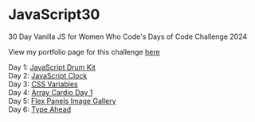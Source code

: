﻿# JavaScript30

30 Day Vanilla JS for Women Who Code's Days of Code Challenge 2024

View my portfolio page for this challenge [here](https://isabelroman84.github.io/JavaScript30/)

Day 1: [JavaScript Drum Kit](https://isabelroman84.github.io/JavaScript30/01%20-%20JavaScript%20Drum%20Kit/) <br />
Day 2: [JavaScript Clock](https://isabelroman84.github.io/JavaScript30/02%20-%20JS%20and%20CSS%20Clock/) <br />
Day 3: [CSS Variables](https://isabelroman84.github.io/JavaScript30/03%20-%20CSS%20Variables/) <br />
Day 4: [Array Cardio Day 1](https://isabelroman84.github.io/JavaScript30/04%20-%20Array%20Cardio%20Day%201/) <br />
Day 5: [Flex Panels Image Gallery](https://isabelroman84.github.io/JavaScript30/05%20-%20Flex%20Panel%20Gallery/) <br />
Day 6: [Type Ahead](https://isabelroman84.github.io/JavaScript30//06%20-%20Type%20Ahead/) <br />

